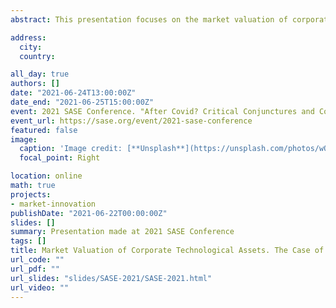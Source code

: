 ```yaml
---
abstract: This presentation focuses on the market valuation of corporate technological assets in Japan. It contributes to the debate about the perceived legacy of institutions as profit-related pressures accumulate. Having analyzed the panel data-set consisting of 684 companies, each spanning over 19 years (from 1998 till 2016), this paper has found out that Japan's "routinized" model is compatible with the marketability of its corporate innovations. Against the dominant role of research and development (R&D), especially for the drugs and chemicals, Tokyo Stock Exchange consistently rewards highly-cited patents filed by machinery and electric equipment companies. At the same time, with the exception of chemicals, higher R&D productivity measured as "patents per one yen spent on R&D" is not appreciated by investors. This suggests that higher patenting propensity alone is not a credible enough signal of corporate innovativeness. Another noteworthy finding is the U-shape relationship existing between firm's age and Tobin's q. This and other significant nonlinear patterns existing between explanatory and response variables are identified via the application of the Generalized Additive Models (GAMs) that helped to fine-tune the initial linear predictions.

address:
  city:
  country:

all_day: true
authors: []
date: "2021-06-24T13:00:00Z"
date_end: "2021-06-25T15:00:00Z"
event: 2021 SASE Conference. "After Covid? Critical Conjunctures and Contingent Pathways of Contemporary Capitalism"
event_url: https://sase.org/event/2021-sase-conference
featured: false
image:
  caption: 'Image credit: [**Unsplash**](https://unsplash.com/photos/wO42Rmamef8)'
  focal_point: Right

location: online
math: true
projects:
- market-innovation
publishDate: "2021-06-22T00:00:00Z"
slides: []
summary: Presentation made at 2021 SASE Conference
tags: []
title: Market Valuation of Corporate Technological Assets. The Case of Japan's Institutional Adaptability
url_code: ""
url_pdf: ""
url_slides: "slides/SASE-2021/SASE-2021.html"
url_video: ""
---
```


